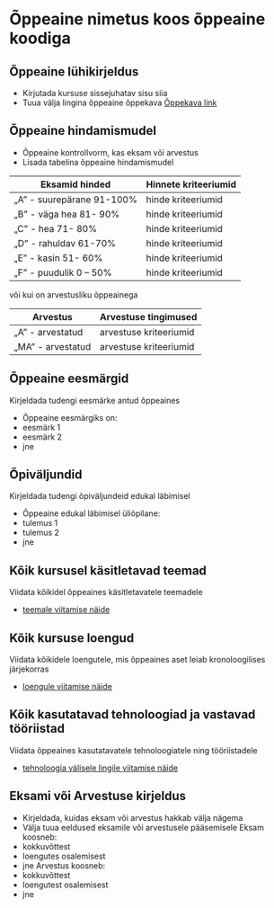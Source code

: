 # Õppeaine nimetus koos õppeaine koodiga

## Õppeaine lühikirjeldus

- Kirjutada kursuse sissejuhatav sisu siia
- Tuua välja lingina õppeaine õppekava [Õppekava link](https://sisesta-link-siia.ee)

## Õppeaine hindamismudel

- Õppeaine kontrollvorm, kas eksam või arvestus
- Lisada tabelina õppeaine hindamismudel

| Eksamid hinded            | Hinnete kriteeriumid |
| ------------------------- | -------------------- |
| „A” - suurepärane 91-100% | hinde kriteeriumid   |
| „B” - väga hea 81- 90%    | hinde kriteeriumid   |
| „C” - hea 71- 80%         | hinde kriteeriumid   |
| „D” - rahuldav 61-70%     | hinde kriteeriumid   |
| „E” - kasin 51- 60%       | hinde kriteeriumid   |
| „F” - puudulik 0 – 50%    | hinde kriteeriumid   |

või kui on arvestusliku õppeainega

| Arvestus          | Arvestuse tingimused   |
| ----------------- | ---------------------- |
| „A” - arvestatud  | arvestuse kriteeriumid |
| „MA” - arvestatud | arvestuse kriteeriumid |

## Õppeaine eesmärgid

Kirjeldada tudengi eesmärke antud õppeaines

- Õppeaine eesmärgiks on:
- eesmärk 1
- eesmärk 2
- jne

## Õpiväljundid

Kirjeldada tudengi õpiväljundeid edukal läbimisel

- Õppeaine edukal läbimisel üliõpilane:
- tulemus 1
- tulemus 2
- jne

## Kõik kursusel käsitletavad teemad

Viidata kõikidel õppeaines käsitletavatele teemadele

- [teemale viitamise näide](Teemad/teema01.md)

## Kõik kursuse loengud

Viidata kõikidele loengutele, mis õppeaines aset leiab kronoloogilises järjekorras

- [loengule viitamise näide](Loengud/loeng01.md)

## Kõik kasutatavad tehnoloogiad ja vastavad tööriistad

Viidata õppeaines kasutatavatele tehnoloogiatele ning tööriistadele

- [tehnoloogia välisele lingile viitamise näide](https://sisesta-link-siia.ee)

## Eksami või Arvestuse kirjeldus

- Kirjeldada, kuidas eksam või arvestus hakkab välja nägema
- Välja tuua eeldused eksamile või arvestusele pääsemisele
  Eksam koosneb:
- kokkuvõttest
- loengutes osalemisest
- jne
  Arvestus koosneb:
- kokkuvõttest
- loengutest osalemisest
- jne

